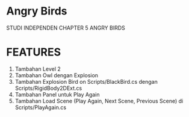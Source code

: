 # Angry Birds
 STUDI INDEPENDEN CHAPTER 5 ANGRY BIRDS
# FEATURES
1. Tambahan Level 2
2. Tambahan Owl dengan Explosion
3. Tambahan Explosion Bird on Scripts/BlackBird.cs dengan Scripts/RigidBody2DExt.cs
3. Tambahan Panel untuk Play Again
4. Tambahan Load Scene (Play Again, Next Scene, Previous Scene) di Scripts/PlayAgain.cs
